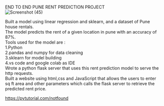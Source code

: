 END TO END PUNE RENT PREDICTION PROJECT
<br>![Screenshot (45)](https://user-images.githubusercontent.com/73572525/151691770-c6db3a31-80e4-4a67-ad59-bb8fc22d9278.png)

Built a model using linear regression and sklearn, and a dataset of Pune house rentals. 
<br>The model predicts the rent of a given location in pune with an accuracy of 87%.
<br>Tools used for the model are :
<br>1.Python
<br>2.pandas and numpy for data cleaning
<br>3.sklearn for model building
<br>4.vs code and google colab as IDE 
<br>Wrote a python flask server  that uses this rent prediction model to serve the http requests.
<br>Built a website using html,css and JavaScript that allows the users to enter sq ft area and other parameters which calls the flask server to retrieve the predicted rent price.

https://pytutorial.com/notfound
